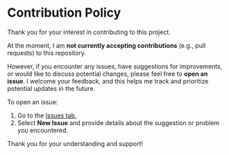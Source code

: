<!--
MIT License
 
Copyright (c) 2024-2025 Gwyn Davies
 
Permission is hereby granted, free of charge, to any person obtaining a copy
of this software and associated documentation files (the "Software"), to deal
in the Software without restriction, including without limitation the rights
to use, copy, modify, merge, publish, distribute, sublicense, and/or sell
copies of the Software, and to permit persons to whom the Software is
furnished to do so, subject to the following conditions:
 
The above copyright notice and this permission notice shall be included in all
copies or substantial portions of the Software.
 
THE SOFTWARE IS PROVIDED "AS IS", WITHOUT WARRANTY OF ANY KIND, EXPRESS OR
IMPLIED, INCLUDING BUT NOT LIMITED TO THE WARRANTIES OF MERCHANTABILITY,
FITNESS FOR A PARTICULAR PURPOSE AND NONINFRINGEMENT. IN NO EVENT SHALL THE
AUTHORS OR COPYRIGHT HOLDERS BE LIABLE FOR ANY CLAIM, DAMAGES OR OTHER
LIABILITY, WHETHER IN AN ACTION OF CONTRACT, TORT OR OTHERWISE, ARISING FROM,
OUT OF OR IN CONNECTION WITH THE SOFTWARE OR THE USE OR OTHER DEALINGS IN THE
SOFTWARE.
-->

# Contribution Policy

Thank you for your interest in contributing to this project.

At the moment, I am **not currently accepting contributions** (e.g., pull requests) to this repository.

However, if you encounter any issues, have suggestions for improvements, or would like to discuss potential changes, please feel free to **open an issue**. I welcome your feedback, and this helps me track and prioritize potential updates in the future.

To open an issue:
1. Go to the [Issues tab](https://github.com/GwynDavies/montty/issues),
2. Select **New Issue** and provide details about the suggestion or problem you encountered.

Thank you for your understanding and support!


